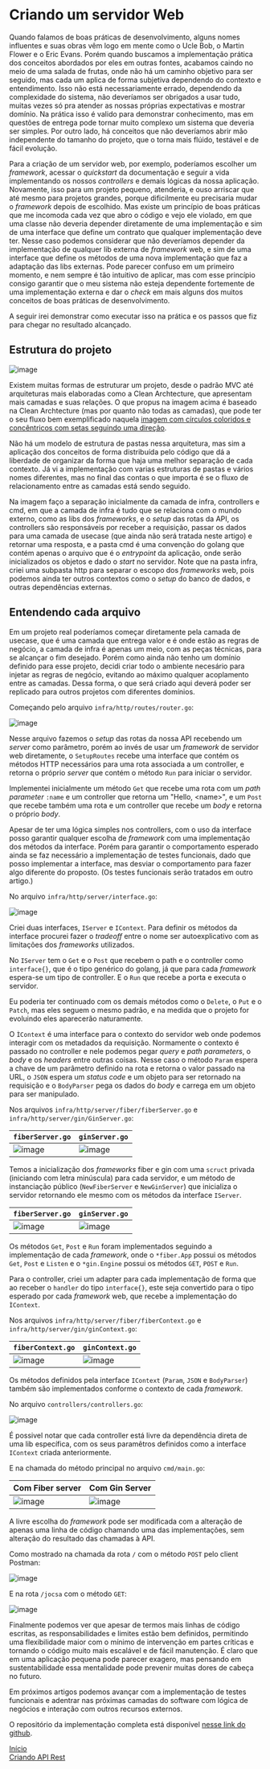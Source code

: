 # Criando um servidor Web

Quando falamos de boas práticas de desenvolvimento, alguns nomes influentes e suas obras vêm logo em mente como o Ucle Bob, o Martin Flower e o Eric Evans. Porém quando buscamos a implementação prática dos conceitos abordados por eles em outras fontes, acabamos caindo no meio de uma salada de frutas, onde não há um caminho objetivo para ser seguido, mas cada um aplica de forma subjetiva dependendo do contexto e entendimento. Isso não está necessariamente errado, dependendo da complexidade do sistema, não deveríamos ser obrigados a usar tudo, muitas vezes só pra atender as nossas próprias expectativas e mostrar domínio. Na prática isso é valido para demonstrar conhecimento, mas em questões de entrega pode tornar muito complexo um sistema que deveria ser simples. Por outro lado, há conceitos que não deveríamos abrir mão independente do tamanho do projeto, que o torna mais flúido, testável e de fácil evolução.

Para a criação de um servidor web, por exemplo, poderíamos escolher um _framework_, acessar o _quickstart_ da documentação e seguir a vida implementando os nossos _controllers_ e demais lógicas da nossa aplicação. Novamente, isso para um projeto pequeno, atenderia, e ouso arriscar que até mesmo para projetos grandes, porque dificilmente eu precisaria mudar o _framework_ depois de escolhido. Mas existe um princípio de boas práticas que me incomoda cada vez que abro o código e vejo ele violado, em que uma classe não deveria depender diretamente de uma implementação e sim de uma interface que define um contrato que qualquer implementação deve ter. Nesse caso podemos considerar que não deveríamos depender da implementação de qualquer lib externa de _framework_ web, e sim de uma interface que define os métodos de uma nova implementação que faz a adaptação das libs externas. Pode parecer confuso em um primeiro momento, e nem sempre é tão intuitivo de aplicar, mas com esse princípio consigo garantir que o meu sistema não esteja dependente fortemente de uma implementação externa e dar o _check_ em mais alguns dos muitos conceitos de boas práticas de desenvolvimento.

A seguir irei demonstrar como executar isso na prática e os passos que fiz para chegar no resultado alcançado.

## Estrutura do projeto

![image](https://github.com/user-attachments/assets/8405451c-98a0-4041-9107-0a47e34484ee)

Existem muitas formas de estruturar um projeto, desde o padrão MVC até arquiteturas mais elaboradas como a Clean Archtecture, que apresentam mais camadas e suas relações. O que propus na imagem acima é baseado na Clean Archtecture (mas por quanto não todas as camadas), que pode ter o seu fluxo bem exemplificado naquela [imagem com círculos coloridos e concêntricos com setas seguindo uma direção](https://blog.cleancoder.com/uncle-bob/2012/08/13/the-clean-architecture.html). 

Não há um modelo de estrutura de pastas nessa arquitetura, mas sim a aplicação dos conceitos de forma distribuída pelo código que dá a liberdade de organizar da forma que haja uma melhor separação de cada contexto. Já vi a implementação com varias estruturas de pastas e vários nomes diferentes, mas no final das contas o que importa é se o fluxo de relacionamento entre as camadas está sendo seguido.

Na imagem faço a separação inicialmente da camada de infra, controllers e cmd, em que a camada de infra é tudo que se relaciona com o mundo externo, como as libs dos _frameworks_, e o _setup_ das rotas da API, os controllers são responsáveis por receber a requisição, passar os dados para uma camada de usecase (que ainda não será tratada neste artigo) e retornar uma resposta, e a pasta cmd é uma convenção do golang que contém apenas o arquivo que é o _entrypoint_ da aplicação, onde serão inicializados os objetos e dado o _start_ no servidor. Note que na pasta infra, criei uma subpasta http para separar o escopo dos _frameworks_ web, pois podemos ainda ter outros contextos como o _setup_ do banco de dados, e outras dependências externas.

## Entendendo cada arquivo

Em um projeto real poderíamos começar diretamente pela camada de usecase, que é uma camada que entrega valor e é onde estão as regras de negócio, a camada de infra é apenas um meio, com as peças técnicas, para se alcançar o fim desejado. Porém como ainda não tenho um domínio definido para esse projeto, decidi criar todo o ambiente necesário para injetar as regras de negócio, evitando ao máximo qualquer acoplamento entre as camadas. Dessa forma, o que será criado aqui deverá poder ser replicado para outros projetos com diferentes domínios.

Começando pelo arquivo `infra/http/routes/router.go`:

![image](https://github.com/user-attachments/assets/597acf01-e375-44ec-9691-841065b67a13)


Nesse arquivo fazemos o _setup_ das rotas da nossa API recebendo um _server_ como parâmetro, porém ao invés de usar um _framework_ de servidor web diretamente, o `SetupRoutes` recebe uma interface que contém os métodos HTTP necessários para uma rota associada a um controller, e retorna o próprio _server_ que contém o método `Run` para iniciar o servidor. 

Implementei inicialmente um método `Get` que recebe uma rota com um _path parameter_ `:name` e um controller que retorna um "Hello, \<name\>", e um `Post` que recebe também uma rota e um controller que recebe um _body_ e retorna o próprio _body_.

Apesar de ter uma lógica simples nos controllers, com o uso da interface posso garantir qualquer escolha de _framework_ com uma implementação dos métodos da interface. Porém para garantir o comportamento esperado ainda se faz necessário a implementação de testes funcionais, dado que posso implementar a interface, mas desviar o comportamento para fazer algo diferente do proposto. (Os testes funcionais serão tratados em outro artigo.)

No arquivo `infra/http/server/interface.go`:

![image](https://github.com/user-attachments/assets/0d5ba8cd-f2f9-4a7a-86be-7d9551e2d307)

Criei duas interfaces, `IServer` e `IContext`. Para definir os métodos da interface procurei fazer o _tradeoff_ entre o nome ser autoexplicativo com as limitações dos _frameworks_ utilizados.

No `IServer` tem o `Get` e o `Post` que recebem o path e o controller como `interface{}`, que é o tipo genérico do golang, já que para cada _framework_ espera-se um tipo de controller. E o `Run` que recebe a porta e executa o servidor. 

Eu poderia ter continuado com os demais métodos como o `Delete`, o `Put` e o `Patch`, mas eles seguem o mesmo padrão, e na medida que o projeto for evoluindo eles aparecerão naturamente.

O `ÌContext` é uma interface para o contexto do servidor web onde podemos interagir com os metadados da requisição. Normamente o contexto é passado no controller e nele podemos pegar _query_ e _path parameters_, o _body_ e os _headers_ entre outras coisas. Nesse caso o método `Param` espera a chave de um parâmetro definido na rota e retorna o valor passado na URL, o `JSON` espera um _status code_ e um objeto para ser retornado na requisição e o `BodyParser` pega os dados do _body_ e carrega em um objeto para ser manipulado.

Nos arquivos `infra/http/server/fiber/fiberServer.go` e `infra/http/server/gin/GinServer.go`:

| `fiberServer.go`| `ginServer.go` |
|---|---|
|![image](https://github.com/user-attachments/assets/973f7e00-ce48-43e7-b224-0c61c37838e9)|![image](https://github.com/user-attachments/assets/1364458d-6621-4654-84b3-b98af8c7677f)|

Temos a inicialização dos _frameworks_ fiber e gin com uma `scruct` privada (iniciando com letra minúscula) para cada servidor, e um método de instanciação público (`NewFiberServer` e `NewGinServer`) que inicializa o servidor retornando ele mesmo com os métodos da interface `IServer`.  

| `fiberServer.go`| `ginServer.go` |
|---|---|
|![image](https://github.com/user-attachments/assets/ad74054e-4af5-4f80-98e5-5df54755982e)|![image](https://github.com/user-attachments/assets/4aa5b647-7dc7-43c9-b6a9-ac31226beb0e)|

Os métodos `Get`, `Post` e `Run` foram implementados seguindo a implementação de cada _framework_, onde o `*fiber.App` possui os métodos `Get`, `Post` e `Listen` e o `*gin.Engine` possui os métodos `GET`, `POST` e `Run`.

Para o controller, criei um adapter para cada implementação de forma que ao receber o `handler` do tipo `interface{}`, este seja convertido para o tipo esperado por cada _framework_ web, que recebe a implementação do `ÌContext`.

Nos arquivos `infra/http/server/fiber/fiberContext.go` e `infra/http/server/gin/ginContext.go`:

| `fiberContext.go`| `ginContext.go` |
|---|---|
|![image](https://github.com/user-attachments/assets/b7cbb1ac-4f8a-4d2e-a4ce-c2accae73bee)|![image](https://github.com/user-attachments/assets/89ff9657-09bb-4d64-a08f-2c9a565346bd)|

Os métodos definidos pela interface `IContext` (`Param`, `JSON` e `BodyParser`) também são implementados conforme o contexto de cada _framework_.  

No arquivo `controllers/controllers.go`:

![image](https://github.com/user-attachments/assets/b493020b-a80d-47e4-8215-5c10c42ed873)

É possivel notar que cada controller está livre da dependência direta de uma lib específica, com os seus paramêtros definidos como a interface `IContext` criada anteriormente.

E na chamada do método principal no arquivo `cmd/main.go`:

| Com Fiber server | Com Gin Server |
|---|---|
|![image](https://github.com/user-attachments/assets/7e89a749-9f93-4194-9934-53e50e0d94b1)|![image](https://github.com/user-attachments/assets/cc217a4a-1e76-48a2-acc9-54c83a16ddb2)|

A livre escolha do _framework_ pode ser modificada com a alteração de apenas uma linha de código chamando uma das implementações, sem alteração do resultado das chamadas à API. 

Como mostrado na chamada da rota `/` com o método `POST` pelo client Postman:

![image](https://github.com/user-attachments/assets/0b544e3d-32c5-4683-af5b-c3b81ee87515)

E na rota `/jocsa` com o método `GET`:

![image](https://github.com/user-attachments/assets/0287561e-8000-4e08-986b-102a5a04294f)

Finalmente podemos ver que apesar de termos mais linhas de código escritas, as responsabilidades e limites estão bem definidos, permitindo uma flexibilidade maior com o mínimo de intervenção em partes críticas e tornando o código muito mais escalável e de fácil manutenção. É claro que em uma aplicação pequena pode parecer exagero, mas pensando em sustentabilidade essa mentalidade pode prevenir muitas dores de cabeça no futuro. 

Em próximos artigos podemos avançar com a implementação de testes funcionais e adentrar nas próximas camadas do software com lógica de negócios e interação com outros recursos externos.

O repositório da implementação completa está disponível [nesse link do github](https://github.com/jocsakesley/webserver-golang).

[Início](./index.md)
<br>
[Criando API Rest](./rest-api.md)
